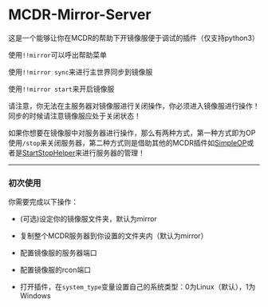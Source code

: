 # MCDR-Mirror-Server

这是一个能够让你在MCDR的帮助下开镜像服便于调试的插件（仅支持python3）

使用`!!mirror`可以呼出帮助菜单

使用`!!mirror sync`来进行主世界同步到镜像服

使用`!!mirror start`来开启镜像服

请注意，你无法在主服务器对镜像服进行关闭操作，你必须进入镜像服进行操作！同步的时候请注意镜像服应处于关闭状态！

如果你想要在镜像服中对服务器进行操作，那么有两种方式，第一种方式即为OP使用`/stop`来关闭服务器，第二种方式则是借助其他的MCDR插件如[SimpleOP](https://github.com/GamerNoTitle/SimpleOP)或者是[StartStopHelper](https://github.com/MCDReforged-Plugins/StartStopHelper)来进行服务器的管理！

---

### 初次使用

你需要完成以下操作：

- (可选)设定你的镜像服文件夹，默认为mirror

- 复制整个MCDR服务器到你设置的文件夹内（默认为mirror）
- 配置镜像服的服务器端口
- 配置镜像服的rcon端口
- 打开插件，在`system_type`变量设置自己的系统类型：0为Linux（默认），1为Windows

